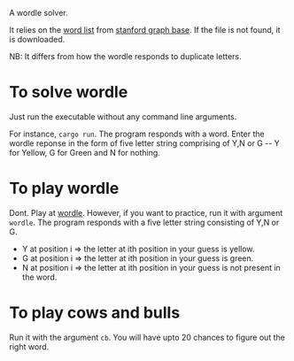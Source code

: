 A wordle solver.

It relies on the [word list](https://www-cs-faculty.stanford.edu/~knuth/sgb-words.txt) from [stanford graph base](https://www-cs-faculty.stanford.edu/~knuth/sgb.html). If the file is not found, it is downloaded.

NB: It differs from how the wordle responds to duplicate letters.

To solve wordle
===============
Just run the executable without any command line arguments.

For instance, `cargo run`. The program responds with a word. 
Enter the wordle reponse in the form of five letter string comprising of Y,N or G -- Y for Yellow, G for Green and N for nothing.


To play wordle
===============
Dont. Play at [wordle](https://www.powerlanguage.co.uk/wordle). However, if you want to practice, run it with argument `wordle`.
The program responds with a five letter string consisting of Y,N or G. 

* Y at position i => the letter at ith position in your guess is yellow.
* G at position i => the letter at ith position in your guess is green.
* N at position i => the letter at ith position in your guess is not present in the word.


To play cows and bulls
=======================
Run it with the argument `cb`. You will have upto 20 chances to figure out the right word.
